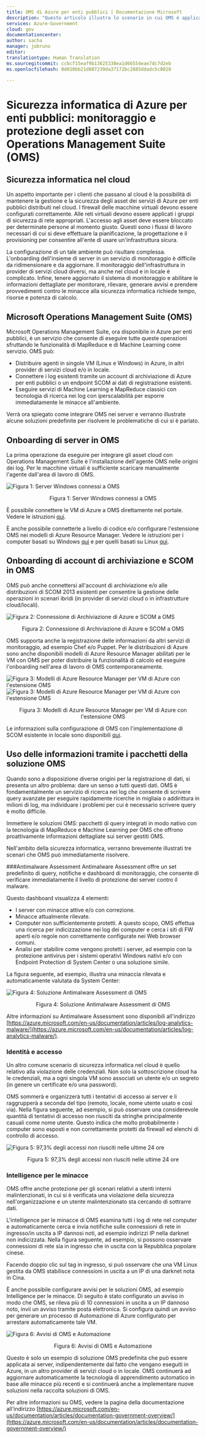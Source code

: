 ```yaml
---
title: OMS di Azure per enti pubblici | Documentazione Microsoft
description: "Questo articolo illustra lo scenario in cui OMS è applicabile ai provider di soluzioni e agli enti pubblici degli Stati Uniti"
services: Azure-Government
cloud: gov
documentationcenter: 
author: sacha
manager: jobruno
editor: 
translationtype: Human Translation
ms.sourcegitcommit: ccbcf15eaf9b13625338ea1d66554eae7dc7d2eb
ms.openlocfilehash: 0d010bb21d807239da37172bc2885ddadc5c8028

---
```


# <a name="azure-government-cybersecurity-monitoring-and-securing-your-assets-with-operations-management-suite-oms"></a>Sicurezza informatica di Azure per enti pubblici: monitoraggio e protezione degli asset con Operations Management Suite (OMS)

## <a name="cybersecurity-in-the-cloud"></a>Sicurezza informatica nel cloud
Un aspetto importante per i clienti che passano al cloud è la possibilità di mantenere la gestione e la sicurezza degli asset dei servizi di Azure per enti pubblici distribuiti nel cloud. I firewall delle macchine virtuali devono essere configurati correttamente. Alle reti virtuali devono essere applicati i gruppi di sicurezza di rete appropriati. L'accesso agli asset deve essere bloccato per determinate persone al momento giusto. Questi sono i flussi di lavoro necessari di cui si deve effettuare la pianificazione, la progettazione e il provisioning per consentire all'ente di usare un'infrastruttura sicura.

La configurazione di un tale ambiente può risultare complessa. L'onboarding dell'insieme di server in un servizio di monitoraggio è difficile da ridimensionare e da aggiornare. Il monitoraggio dell'infrastruttura in provider di servizi cloud diversi, ma anche nel cloud e in locale è complicato. Infine, tenere aggiornato il sistema di monitoraggio e abilitare le informazioni dettagliate per monitorare, rilevare, generare avvisi e prendere provvedimenti contro le minacce alla sicurezza informatica richiede tempo, risorse e potenza di calcolo.

## <a name="microsoft-operations-management-suite-oms"></a>Microsoft Operations Management Suite (OMS)
Microsoft Operations Management Suite, ora disponibile in Azure per enti pubblici, è un servizio che consente di eseguire tutte queste operazioni sfruttando le funzionalità di MapReduce e di Machine Learning come servizio. OMS può:
* Distribuire agenti in singole VM (Linux e Windows) in Azure, in altri provider di servizi cloud e/o in locale.
* Connettere i log esistenti tramite un account di archiviazione di Azure per enti pubblici o un endpoint SCOM ai dati di registrazione esistenti.
* Eseguire servizi di Machine Learning e MapReduce classici con tecnologia di ricerca nei log con iperscalabilità per esporre immediatamente le minacce all'ambiente.

Verrà ora spiegato come integrare OMS nei server e verranno illustrate alcune soluzioni predefinite per risolvere le problematiche di cui si è parlato.

## <a name="onboarding-servers-to-oms"></a>Onboarding di server in OMS
La prima operazione da eseguire per integrare gli asset cloud con Operations Management Suite è l'installazione dell'agente OMS nelle origini dei log.
Per le macchine virtuali è sufficiente scaricare manualmente l'agente dall'area di lavoro di OMS.

![Figura 1: Server Windows connessi a OMS](./media/documentation-government-oms-figure1.png)
<p align="center">Figura 1: Server Windows connessi a OMS</p>

È possibile connettere le VM di Azure a OMS direttamente nel portale. Vedere le istruzioni [qui](https://blogs.technet.microsoft.com/momteam/2016/02/10/new-ways-to-enable-log-analytics-oms-on-your-azure-vms/).

È anche possibile connetterle a livello di codice e/o configurare l'estensione OMS nei modelli di Azure Resource Manager. Vedere le istruzioni per i computer basati su Windows [qui](https://docs.microsoft.com/en-us/azure/log-analytics/log-analytics-windows-agents) e per quelli basati su Linux [qui](https://docs.microsoft.com/en-us/azure/log-analytics/log-analytics-linux-agents).

## <a name="onboarding-storage-accounts-and-scom-to-oms"></a>Onboarding di account di archiviazione e SCOM in OMS
OMS può anche connettersi all'account di archiviazione e/o alle distribuzioni di SCOM 2013 esistenti per consentire la gestione delle operazioni in scenari ibridi (in provider di servizi cloud o in infrastrutture cloud/locali).

![Figura 2: Connessione di Archiviazione di Azure e SCOM a OMS](./media/documentation-government-oms-figure2.png)
<p align="center">Figura 2: Connessione di Archiviazione di Azure e SCOM a OMS</p>

OMS supporta anche la registrazione delle informazioni da altri servizi di monitoraggio, ad esempio Chef e/o Puppet. Per le distribuzioni di Azure sono anche disponibili modelli di Azure Resource Manager abilitati per le VM con OMS per poter distribuire la funzionalità di calcolo ed eseguire l'onboarding nell'area di lavoro di OMS contemporaneamente. 

![Figura 3: Modelli di Azure Resource Manager per VM di Azure con l'estensione OMS](./media/documentation-government-oms-figure3a.png)
![Figura 3: Modelli di Azure Resource Manager per VM di Azure con l'estensione OMS](./media/documentation-government-oms-figure3b.png)
<p align="center">Figura 3: Modelli di Azure Resource Manager per VM di Azure con l'estensione OMS</p>

Le informazioni sulla configurazione di OMS con l'implementazione di SCOM esistente in locale sono disponibili [qui](https://docs.microsoft.com/en-us/azure/log-analytics/log-analytics-om-agents).

## <a name="leveraging-intelligence-through-oms-solution-packs"></a>Uso delle informazioni tramite i pacchetti della soluzione OMS
Quando sono a disposizione diverse origini per la registrazione di dati, si presenta un altro problema: dare un senso a tutti questi dati.
OMS è fondamentalmente un servizio di ricerca nei log che consente di scrivere query avanzate per eseguire rapidamente ricerche in migliaia o addirittura in milioni di log, ma individuare i problemi per cui è necessario scrivere query è molto difficile.

Immettere le soluzioni OMS: pacchetti di query integrati in modo nativo con la tecnologia di MapReduce e Machine Learning per OMS che offrono proattivamente informazioni dettagliate sui server gestiti OMS.

Nell'ambito della sicurezza informatica, verranno brevemente illustrati tre scenari che OMS può immediatamente risolvere.

###<a name="antimalware-assessment"></a>Antimalware Assessment
Antimalware Assessment offre un set predefinito di query, notifiche e dashboard di monitoraggio, che consente di verificare immediatamente il livello di protezione dei server contro il malware.

Questo dashboard visualizza 4 elementi:
* I server con minacce attive e/o con correzione.
* Minacce attualmente rilevate.
* Computer non sufficientemente protetti. A questo scopo, OMS effettua una ricerca per indicizzazione nei log dei computer e cerca i siti di FW aperti e/o regole non correttamente configurate nei Web browser comuni.
* Analisi per stabilire come vengono protetti i server, ad esempio con la protezione antivirus per i sistemi operativi Windows nativi e/o con Endpoint Protection di System Center o una soluzione simile.

La figura seguente, ad esempio, illustra una minaccia rilevata e automaticamente valutata da System Center:

![Figura 4: Soluzione Antimalware Assessment di OMS](./media/documentation-government-oms-figure4.png)
<p align="center">Figura 4: Soluzione Antimalware Assessment di OMS</p>

Altre informazioni su Antimalware Assessment sono disponibili all'indirizzo [https://azure.microsoft.com/en-us/documentation/articles/log-analytics-malware/](https://azure.microsoft.com/en-us/documentation/articles/log-analytics-malware/).

### <a name="identity-and-access"></a>Identità e accesso
Un altro comune scenario di sicurezza informatica nel cloud è quello relativo alla violazione delle credenziali. Non solo la sottoscrizione cloud ha le credenziali, ma a ogni singola VM sono associati un utente e/o un segreto (in genere un certificate e/o una password).

OMS sommerà e organizzerà tutti i tentativi di accesso ai server e li raggrupperà a seconda del tipo (remoto, locale, nome utente usato e così via). Nella figura seguente, ad esempio, si può osservare una considerevole quantità di tentativi di accesso non riusciti da stringhe principalmente casuali come nome utente. Questo indica che molto probabilmente i computer sono esposti e non correttamente protetti da firewall ed elenchi di controllo di accesso.

![Figura 5: 97,3% degli accessi non riusciti nelle ultime 24 ore](./media/documentation-government-oms-figure5.png)
<p align="center">Figura 5: 97,3% degli accessi non riusciti nelle ultime 24 ore</p>

### <a name="threat-intelligence"></a>Intelligence per le minacce
OMS offre anche protezione per gli scenari relativi a utenti interni malintenzionati, in cui si è verificata una violazione della sicurezza nell'organizzazione e un utente malintenzionato sta cercando di sottrarre dati.

L'intelligence per le minacce di OMS esamina tutti i log di rete nel computer e automaticamente cerca e invia notifiche sulle connessioni di rete in ingresso/in uscita a IP dannosi noti, ad esempio indirizzi IP nella darknet non indicizzata.
Nella figura seguente, ad esempio, si possono osservare connessioni di rete sia in ingresso che in uscita con la Repubblica popolare cinese. 

Facendo doppio clic sul tag in ingresso, si può osservare che una VM Linux gestita da OMS stabilisce connessioni in uscita a un IP di una darknet nota in Cina.

È anche possibile configurare avvisi per le soluzioni OMS, ad esempio Intelligence per le minacce. Di seguito è stato configurato un avviso in modo che OMS, se rileva più di 10 connessioni in uscita a un IP dannoso noto, invii un avviso tramite posta elettronica. Si configura quindi un avviso per generare un processo di Automazione di Azure configurato per arrestare automaticamente tale VM.

![Figura 6: Avvisi di OMS e Automazione](./media/documentation-government-oms-figure6.png)
<p align="center">Figura 6: Avvisi di OMS e Automazione</p>

Questo è solo un esempio di soluzione OMS predefinita che può essere applicata ai server, indipendentemente dal fatto che vengano eseguiti in Azure, in un altro provider di servizi cloud o in locale.
OMS continuerà ad aggiornare automaticamente la tecnologia di apprendimento automatico in base alle minacce più recenti e si continuerà anche a implementare nuove soluzioni nella raccolta soluzioni di OMS.

Per altre informazioni su OMS, vedere la pagina della documentazione all'indirizzo [https://azure.microsoft.com/en-us/documentation/articles/documentation-government-overview/](https://azure.microsoft.com/en-us/documentation/articles/documentation-government-overview/) 



<!--HONumber=Nov16_HO4-->



